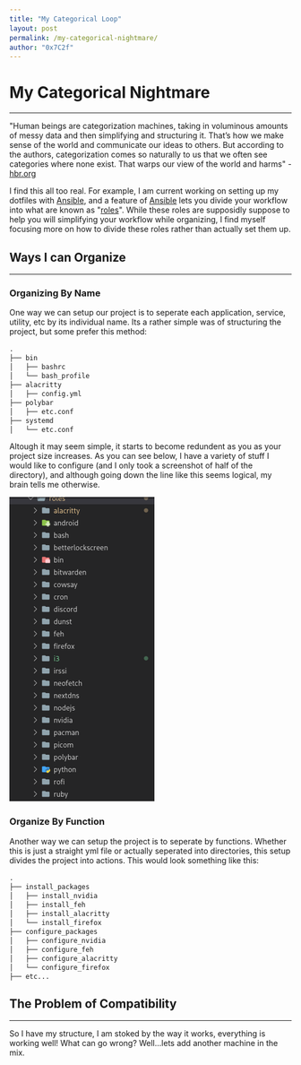 ```yaml
---
title: "My Categorical Loop"
layout: post
permalink: /my-categorical-nightmare/
author: "0x7C2f"
---
```


# My Categorical Nightmare

---

"Human beings are categorization machines, taking in voluminous amounts of messy data and then simplifying and structuring it. That’s how we make sense of the world and communicate our ideas to others. But according to the authors, categorization comes so naturally to us that we often see categories where none exist. That warps our view of the world and harms" - [hbr.org](https://hbr.org/2019/09/the-dangers-of-categorical-thinking)

I find this all too real. For example, I am current working on setting up my dotfiles with [Ansible](https://www.ansible.com/), and a feature of [Ansible](https://www.ansible.com/) lets you divide your workflow into what are known as "[roles](https://docs.ansible.com/ansible/latest/user_guide/playbooks_reuse_roles.html)". While these roles are supposidly suppose to help you will simplifying your workflow while organizing, I find myself focusing more on how to divide these roles rather than actually set them up.

## Ways I can Organize

---

### Organizing By Name

One way we can setup our project is to seperate each application, service, utility, etc by its individual name. Its a rather simple was of structuring the project, but some prefer this method:

```
.
├── bin
│   ├── bashrc
│   └── bash_profile
├── alacritty
│   ├── config.yml
├── polybar
│   ├── etc.conf
├── systemd
│   └── etc.conf
```

Altough it may seem simple, it starts to become redundent as you as your project size increases. As you can see below, I have a variety of stuff I would like to configure (and I only took a screenshot of half of the directory), and although going down the line like this seems logical, my brain tells me otherwise.

![dotfiles](/images/2022-07-26-151608_1920x1080_scrot.png)

### Organize By Function

Another way we can setup the project is to seperate by functions. Whether this is just a straight yml file or actually seperated into directories, this setup divides the project into actions. This would look something like this:

```
.
├── install_packages
│   ├── install_nvidia
│   ├── install_feh
│   ├── install_alacritty
│   └── install_firefox
├── configure_packages
│   ├── configure_nvidia
│   ├── configure_feh
│   ├── configure_alacritty
│   └── configure_firefox
├── etc...
```

## The Problem of Compatibility

---

So I have my structure, I am stoked by the way it works, everything is working well! What can go wrong? Well...lets add another machine in the mix.